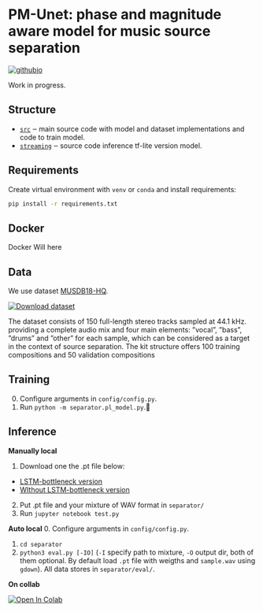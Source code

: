 # PM-Unet: phase and magnitude aware model for music source separation
 [![githubio](https://img.shields.io/badge/GitHub.io-Audio_Samples-blue?logo=Github&style=flat-square)](https://d-a-yakovlev.github.io/test/)

Work in progress.

## Structure
- [`src`](./separator) ‒ main source code with model and dataset implementations and code to train model.
- [`streaming`](./streaming/demo) ‒ source code inference tf-lite version model.

## Requirements
Create virtual environment with `venv` or `conda` and install requirements:
```bash
pip install -r requirements.txt
```
## Docker
Docker Will here
## Data
We use dataset [MUSDB18-HQ](https://sigsep.github.io/datasets/musdb.html#musdb18-hq-uncompressed-wav). 

[![Download dataset](https://img.shields.io/badge/Download%20dataset-65c73b)](https://zenodo.org/record/3338373/files/musdb18hq.zip?download=1)

The dataset consists of
150 full-length stereo tracks sampled at 44.1 kHz. providing a
complete audio mix and four main elements: ”vocal”, ”bass”,
”drums” and ”other” for each sample, which can be considered as a target in the context of source separation. The kit
structure offers 100 training compositions and 50 validation
compositions

## Training
0. Configure arguments in `config/config.py`.
1. Run `python -m separator.pl_model.py`.🙂

## Inference
**Manually local**
1. Download one the .pt file below:
 * [LSTM-bottleneck version](https://drive.google.com/file/d/18jT2TYffdRD1fL7wecAiM5nJPM_OKpNB/view?usp=drive_link)
 * [WIthout LSTM-bottleneck version](https://drive.google.com/file/d/1VO07OYbsnCuEJYRSuA8HhjlQnx6dbWX7/view?usp=drive_link)

2. Put .pt file and your mixture of WAV format in
`separator/`
3. Run
`jupyter notebook test.py`

**Auto local**
0. Configure arguments in `config/config.py`.
1. `cd separator`
2. `python3 eval.py [-IO]` (`-I` specify path to mixture, `-O` output dir, both of them optional. By default load `.pt` file with weigths and `sample.wav` using `gdown`). All data stores in `separator/eval/`.

**On collab**

[![Open In Colab](https://colab.research.google.com/assets/colab-badge.svg)]()